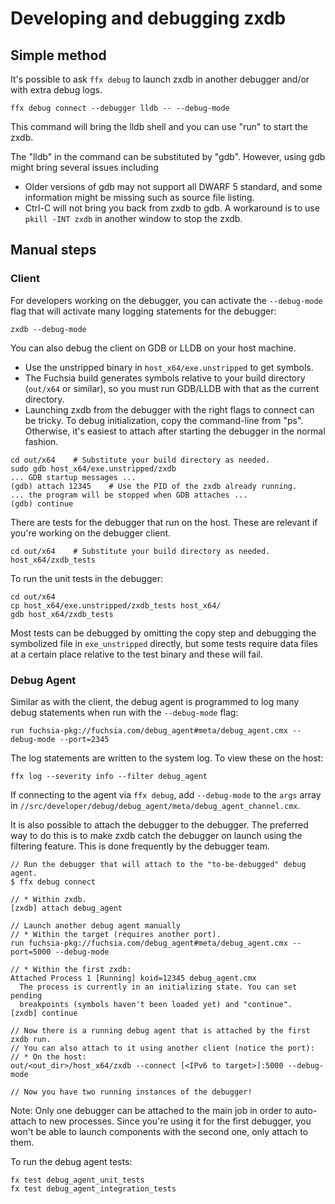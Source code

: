 # Developing and debugging zxdb

## Simple method

It's possible to ask `ffx debug` to launch zxdb in another debugger and/or with extra debug logs.

```posix-terminal
ffx debug connect --debugger lldb -- --debug-mode
```

This command will bring the lldb shell and you can use "run" to start the zxdb.

The "lldb" in the command can be substituted by "gdb".  However, using gdb might bring several
issues including

  * Older versions of gdb may not support all DWARF 5 standard, and some information might be
    missing such as source file listing.
  * Ctrl-C will not bring you back from zxdb to gdb. A workaround is to use `pkill -INT zxdb`
    in another window to stop the zxdb.

## Manual steps

### Client

For developers working on the debugger, you can activate the `--debug-mode` flag that will activate
many logging statements for the debugger:

```
zxdb --debug-mode
```

You can also debug the client on GDB or LLDB on your host machine.

  * Use the unstripped binary in `host_x64/exe.unstripped` to get symbols.
  * The Fuchsia build generates symbols relative to your build directory (`out/x64` or similar), so
    you must run GDB/LLDB with that as the current directory.
  * Launching zxdb from the debugger with the right flags to connect can be tricky. To debug
    initialization, copy the command-line from "ps". Otherwise, it's easiest to attach after
    starting the debugger in the normal fashion.

```posix-terminal
cd out/x64    # Substitute your build directory as needed.
sudo gdb host_x64/exe.unstripped/zxdb
... GDB startup messages ...
(gdb) attach 12345    # Use the PID of the zxdb already running.
... the program will be stopped when GDB attaches ...
(gdb) continue
```

There are tests for the debugger that run on the host. These are relevant if you're working on the
debugger client.

```posix-terminal
cd out/x64    # Substitute your build directory as needed.
host_x64/zxdb_tests
```

To run the unit tests in the debugger:

```posix-terminal
cd out/x64
cp host_x64/exe.unstripped/zxdb_tests host_x64/
gdb host_x64/zxdb_tests
```

Most tests can be debugged by omitting the copy step and debugging the
symbolized file in `exe_unstripped` directly, but some tests require data files
at a certain place relative to the test binary and these will fail.

### Debug Agent

<!-- TODO(dangyi): update the document after the debug_agent is migrated to v2. -->

Similar as with the client, the debug agent is programmed to log many debug statements when run with
the `--debug-mode` flag:

```posix-terminal
run fuchsia-pkg://fuchsia.com/debug_agent#meta/debug_agent.cmx --debug-mode --port=2345
```

The log statements are written to the system log. To view these on the host:

```posix-terminal
ffx log --severity info --filter debug_agent
```

If connecting to the agent via `ffx debug`, add `--debug-mode` to the `args` array in `//src/developer/debug/debug_agent/meta/debug_agent_channel.cmx`.

It is also possible to attach the debugger to the debugger. The preferred way to do this is to make
zxdb catch the debugger on launch using the filtering feature. This is done frequently by the
debugger team.

```none {:.devsite-disable-click-to-copy}
// Run the debugger that will attach to the "to-be-debugged" debug agent.
$ ffx debug connect

// * Within zxdb.
[zxdb] attach debug_agent

// Launch another debug agent manually
// * Within the target (requires another port).
run fuchsia-pkg://fuchsia.com/debug_agent#meta/debug_agent.cmx --port=5000 --debug-mode

// * Within the first zxdb:
Attached Process 1 [Running] koid=12345 debug_agent.cmx
  The process is currently in an initializing state. You can set pending
  breakpoints (symbols haven't been loaded yet) and "continue".
[zxdb] continue

// Now there is a running debug agent that is attached by the first zxdb run.
// You can also attach to it using another client (notice the port):
// * On the host:
out/<out_dir>/host_x64/zxdb --connect [<IPv6 to target>]:5000 --debug-mode

// Now you have two running instances of the debugger!
```

Note: Only one debugger can be attached to the main job in order to auto-attach to new processes.
Since you're using it for the first debugger, you won't be able to launch components with the second
one, only attach to them.

To run the debug agent tests:

```posix-terminal
fx test debug_agent_unit_tests
fx test debug_agent_integration_tests
```
